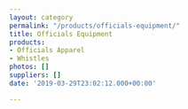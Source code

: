 ```yaml
---
layout: category
permalink: "/products/officials-equipment/"
title: Officials Equipment
products:
- Officials Apparel
- Whistles
photos: []
suppliers: []
date: '2019-03-29T23:02:12.000+00:00'

---
```

